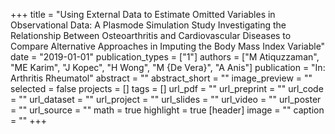 +++
title = "Using External Data to Estimate Omitted Variables in Observational Data: A Plasmode Simulation Study Investigating the Relationship Between Osteoarthritis and Cardiovascular Diseases to Compare Alternative Approaches in Imputing the Body Mass Index Variable"
date = "2019-01-01"
publication_types = ["1"]
authors = ["M Atiquzzaman", "ME Karim", "J Kopec", "H Wong", "M {De Vera}", "A Anis"]
publication = "In: Arthritis Rheumatol"
abstract = ""
abstract_short = ""
image_preview = ""
selected = false
projects = []
tags = []
url_pdf = ""
url_preprint = ""
url_code = ""
url_dataset = ""
url_project = ""
url_slides = ""
url_video = ""
url_poster = ""
url_source = ""
math = true
highlight = true
[header]
image = ""
caption = ""
+++
